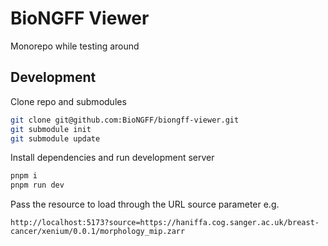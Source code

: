 # BioNGFF Viewer

Monorepo while testing around

## Development

Clone repo and submodules

```sh
git clone git@github.com:BioNGFF/biongff-viewer.git
git submodule init
git submodule update
```

Install dependencies and run development server

```sh
pnpm i
pnpm run dev
```

Pass the resource to load through the URL source parameter
e.g. 
```
http://localhost:5173?source=https://haniffa.cog.sanger.ac.uk/breast-cancer/xenium/0.0.1/morphology_mip.zarr
```
